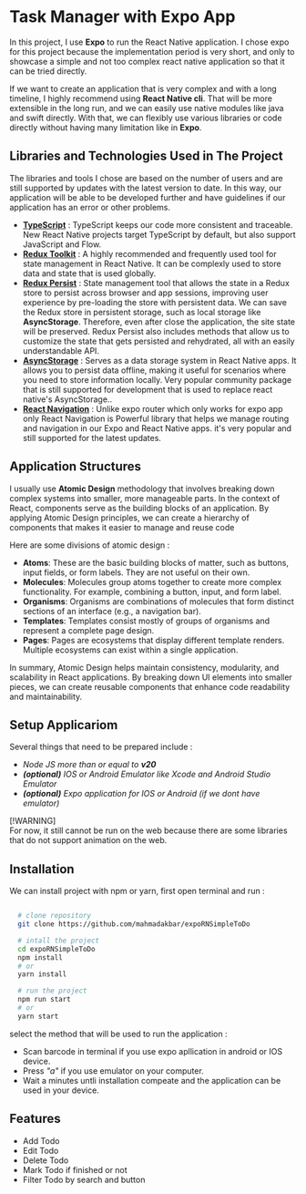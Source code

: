 
# Task Manager with Expo App

In this project, I use **Expo** to run the React Native application. I chose expo for this project because the implementation period is very short, and only to showcase a simple and not too complex react native application so that it can be tried directly.


If we want to create an application that is very complex and with a long timeline, I highly recommend using **React Native cli**.
That will be more extensible in the long run, and we can easily use native modules like java and swift directly. With that, we can flexibly use various libraries or code directly without having many limitation like in **Expo**. 
## Libraries and Technologies Used in The Project

The libraries and tools I chose are based on the number of users and are still supported by updates with the latest version to date. In this way, our application will be able to be developed further and have guidelines if our application has an error or other problems.

 - [**TypeScript**](https://reactnative.dev/docs/typescript) : TypeScript keeps our code more consistent and traceable. New React Native projects target TypeScript by default, but also support JavaScript and Flow.
 - [**Redux Toolkit**](https://redux-toolkit.js.org/introduction/getting-started) : A highly recommended and frequently used tool for state management in React Native. It can be complexly used to store data and state that is used globally.
 - [**Redux Persist**](https://github.com/rt2zz/redux-persist) : State management tool that allows the state in a Redux store to persist across browser and app sessions, improving user experience by pre-loading the store with persistent data. We can save the Redux store in persistent storage, such as local storage like **AsyncStorage**. Therefore, even after close the application, the site state will be preserved. Redux Persist also includes methods that allow us to customize the state that gets persisted and rehydrated, all with an easily understandable API.
 - [**AsyncStorage**](https://react-native-async-storage.github.io/async-storage/docs/install/) : Serves as a data storage system in React Native apps. It allows you to persist data offline, making it useful for scenarios where you need to store information locally. Very popular community package that is still supported for development that is used to replace react native's AsyncStorage..
 - [**React Navigation**](https://reactnavigation.org/docs/getting-started/) : Unlike expo router which only works for expo app only React Navigation is Powerful library that helps we manage routing and navigation in our Expo and React Native apps. it's very popular and still supported for the latest updates. 

## Application Structures

I usually use **Atomic Design** methodology that involves breaking down complex systems into smaller, more manageable parts. In the context of React, components serve as the building blocks of an application. By applying Atomic Design principles, we can create a hierarchy of components that makes it easier to manage and reuse code

Here are some divisions of atomic design :

- **Atoms**: These are the basic building blocks of matter, such as buttons, input fields, or form labels. They are not useful on their own.
- **Molecules**: Molecules group atoms together to create more complex functionality. For example, combining a button, input, and form label.
- **Organisms**: Organisms are combinations of molecules that form distinct sections of an interface (e.g., a navigation bar).
- **Templates**: Templates consist mostly of groups of organisms and represent a complete page design.
- **Pages**: Pages are ecosystems that display different template renders. Multiple ecosystems can exist within a single application.

In summary, Atomic Design helps maintain consistency, modularity, and scalability in React applications. By breaking down UI elements into smaller pieces, we can create reusable components that enhance code readability and maintainability. 


## Setup Applicariom

Several things that need to be prepared include :

- *Node JS more than or equal to  **v20***
- ***(optional)** IOS or Android Emulator like Xcode and Android Studio Emulator*
- ***(optional)** Expo application for IOS or Android (if we dont have emulator)*

[!WARNING]  
For now, it still cannot be run on the web because there are some libraries that do not support animation on the web.


## Installation

We can install project with npm or yarn, first open terminal and run :

```bash

  # clone repository
  git clone https://github.com/mahmadakbar/expoRNSimpleToDo

  # intall the project
  cd expoRNSimpleToDo
  npm install
  # or
  yarn install

  # run the project
  npm run start
  # or
  yarn start

```

select the method that will be used to run the application :
- Scan barcode in terminal if you use expo apllication in android or IOS device.
- Press *"a"* if you use emulator on your computer.
- Wait a minutes untli installation compeate and the application can be used in your device.
    
## Features

- Add Todo
- Edit Todo
- Delete Todo
- Mark Todo if finished or not
- Filter Todo by search and button

